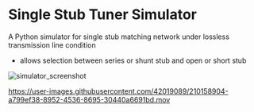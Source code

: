 # Single Stub Tuner Simulator

A Python simulator for single stub matching network under lossless transmission line condition
- allows selection between series or shunt stub and open or short stub

![simulator_screenshot](https://user-images.githubusercontent.com/42019089/210158911-a3f2e6c9-8100-4277-a3ce-7472365334cd.png)

https://user-images.githubusercontent.com/42019089/210158904-a799ef38-8952-4536-8695-30440a6691bd.mov
